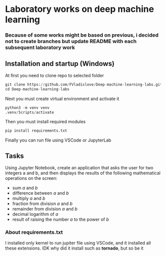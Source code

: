 # Laboratory works on deep machine learning
### Because of some works might be based on previous, i decided not to create branches but update README with each subsequent laboratory work

## Installation and startup (Windows)
At first you need to clone repo to selected folder
```python
git clone https://github.com/FVladislove/Deep-machine-learning-labs.git
cd Deep-machine-learning-labs
```
Next you must create virtual environment and activate it
```python
python3 -m venv venv
.venv/Scripts/activate
```
Then you must install required modules
```python
pip install requirements.txt
```
Finally you can run file using VSCode or JupyterLab
## Tasks
Using Jupyter Notebook, create an application that asks the user for two
integers a and b, and then displays the results of the following mathematical operations on the screen:
- sum *a* and *b*
- difference between *a* and *b*
- multiply *a* and *b*
- fraction from division *a* and *b*
- remainder from division *a* and *b*
- decimal logarithm of *a*
- result of raising the number *a* to the power of *b*

### About requirements.txt
I installed only kernel to run jupiter file using VSCode, and it installed all these extensions. IDK why did it install such as **tornado**, but so be it